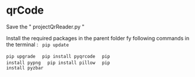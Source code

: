 # qrCode

Save the " projectQrReader.py "

Install the required packages in the parent folder fy following commands in the terminal :
<code>
pip update
</code>
<code>  
pip upgrade
</code>
<code>
pip install pyqrcode
</code>
<code>
pip install pypng
</code>
<code>
pip install pillow
</code>
<code>
pip install pyzbar
</code>
